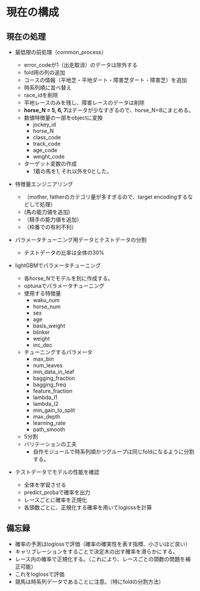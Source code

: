 # 現在の構成

## 現在の処理
- 最低限の前処理（common_process）
  - error_codeが1（出走取消）のデータは除外する
  - fold用の列の追加
  - コースの情報（平地芝・平地ダート・障害芝ダート・障害芝）を追加
  - 時系列順に並べ替え
  - race_idを削除
  - 平地レースのみを残し、障害レースのデータは削除
  - **horse_N = 5, 6, 7**はデータが少なすぎるので、horse_N=8にまとめる。
  - 数値特徴量の一部をobjectに変換
    - jockey_id
    - horse_N
    - class_code
    - track_code
    - age_code
    - weight_code
  - ターゲット変数の作成
    - 1着の馬を1, それ以外を0とした。


- 特徴量エンジニアリング
  - （mother, fatherのカテゴリ量が多すぎるので、target encodingするなどして処理）
  -  (馬の能力値を追加)
  - （騎手の能力値を追加）
  - （枠番での有利不利）


- パラメータチューニング用データとテストデータの分割
  - テストデータの比率は全体の30%


- lightGBMでパラメータチューニング
  - 各horse_Nでモデルを別に作成する。
  - optunaでパラメータチューニング
  - 使用する特徴量
    - waku_num
    - horse_num
    - sex
    - age
    - basis_weight
    - blinker
    - weight
    - inc_dec
  - チューニングするパラメータ
    - max_bin
    - num_leaves
    - min_data_in_leaf
    - bagging_fraction
    - bagging_freq
    - feature_fraction
    - lambda_l1
    - lambda_l2
    - min_gain_to_split
    - max_depth
    - learning_rate
    - path_smooth
  - 5分割
  - バリテーションの工夫
    - 自作モジュールで時系列順かつグループは同じfoldになるように分割する。

- テストデータでモデルの性能を確認
  - 全体を学習させる
  - predict_probaで確率を出力
  - レースごとに確率を正規化
  - 各頭数ごとに、正規化する確率を用いてloglossを計算


## 備忘録
- 確率の予測はloglossで評価（確率の確実性を表す指標、小さいほど良い）
- キャリブレーションをすることで決定木の出す確率を滑らかにする。
- レース内の確率で正規化する。（これにより、レースごとの頭数の問題を補正可能）
- これをloglossで評価
- 競馬は時系列データであることに注意。（特にfoldの分割方法）